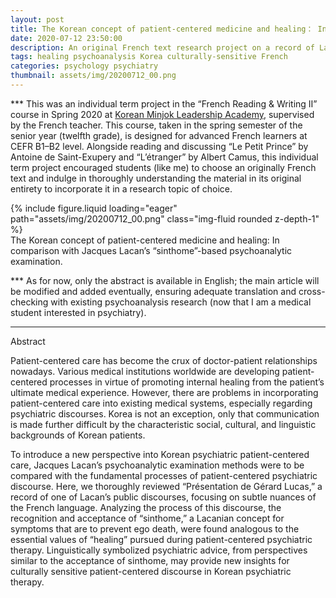 ```yaml
---
layout: post
title: The Korean concept of patient-centered medicine and healing： In comparison with Jacques Lacan’s “sinthome”-based psychoanalytic examination
date: 2020-07-12 23:50:00
description: An original French text research project on a record of Lacan’s public psychiatric discourse
tags: healing psychoanalysis Korea culturally-sensitive French
categories: psychology psychiatry
thumbnail: assets/img/20200712_00.png
---
```


*** This was an individual term project in the “French Reading & Writing Ⅱ” course in Spring 2020 at [Korean Minjok Leadership Academy](https://english.minjok.hs.kr/), supervised by the French teacher. This course, taken in the spring semester of the senior year (twelfth grade), is designed for advanced French learners at CEFR B1–B2 level. Alongside reading and discussing “Le Petit Prince” by Antoine de Saint-Exupery and “L’étranger” by Albert Camus, this individual term project encouraged students (like me) to choose an originally French text and indulge in thoroughly understanding the material in its original entirety to incorporate it in a research topic of choice.

<div class="row justify-content-sm-center mt-3">
    <div class="col-sm-5 mt-3 mt-md-0">
        {% include figure.liquid loading="eager" path="assets/img/20200712_00.png" class="img-fluid rounded z-depth-1" %}
    </div>
</div>
<div class="caption">
    The Korean concept of patient-centered medicine and healing: In comparison with Jacques Lacan’s “sinthome”-based psychoanalytic examination.
</div>

*** As for now, only the abstract is available in English; the main article will be modified and added eventually, ensuring adequate translation and cross-checking with existing psychoanalysis research (now that I am a medical student interested in psychiatry).

-----

Abstract

Patient-centered care has become the crux of doctor-patient relationships nowadays. Various medical institutions worldwide are developing patient-centered processes in virtue of promoting internal healing from the patient’s ultimate medical experience. However, there are problems in incorporating patient-centered care into existing medical systems, especially regarding psychiatric discourses. Korea is not an exception, only that communication is made further difficult by the characteristic social, cultural, and linguistic backgrounds of Korean patients.

To introduce a new perspective into Korean psychiatric patient-centered care, Jacques Lacan’s psychoanalytic examination methods were to be compared with the fundamental processes of patient-centered psychiatric discourse. Here, we thoroughly reviewed “Présentation de Gérard Lucas,” a record of one of Lacan’s public discourses, focusing on subtle nuances of the French language. Analyzing the process of this discourse, the recognition and acceptance of “sinthome,” a Lacanian concept for symptoms that are to prevent ego death, were found analogous to the essential values of “healing” pursued during patient-centered psychiatric therapy. Linguistically symbolized psychiatric advice, from perspectives similar to the acceptance of sinthome, may provide new insights for culturally sensitive patient-centered discourse in Korean psychiatric therapy.
